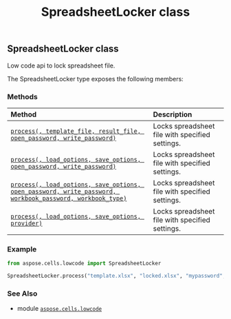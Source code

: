 ﻿---
title: SpreadsheetLocker class
second_title: Aspose.Cells for Python via .NET API References
description: 
type: docs
weight: 170
url: /aspose.cells.lowcode/spreadsheetlocker/
is_root: false
---

## SpreadsheetLocker class

Low code api to lock spreadsheet file.



The SpreadsheetLocker type exposes the following members:

### Methods
| Method | Description |
| :- | :- |
| [`process(, template_file, result_file, open_password, write_password)`](/cells/python-net/aspose.cells.lowcode/spreadsheetlocker/process/#str-str-str-str) | Locks spreadsheet file with specified settings. |
| [`process(, load_options, save_options, open_password, write_password)`](/cells/python-net/aspose.cells.lowcode/spreadsheetlocker/process/#aspose.cells.lowcode.lowcodeloadoptions-aspose.cells.lowcode.lowcodesaveoptions-str-str) | Locks spreadsheet file with specified settings. |
| [`process(, load_options, save_options, open_password, write_password, workbook_password, workbook_type)`](/cells/python-net/aspose.cells.lowcode/spreadsheetlocker/process/#aspose.cells.lowcode.lowcodeloadoptions-aspose.cells.lowcode.lowcodesaveoptions-str-str-str-aspose.cells.protectiontype) | Locks spreadsheet file with specified settings. |
| [`process(, load_options, save_options, provider)`](/cells/python-net/aspose.cells.lowcode/spreadsheetlocker/process/#aspose.cells.lowcode.lowcodeloadoptions-aspose.cells.lowcode.lowcodesaveoptions-aspose.cells.lowcode.abstractlowcodeprotectionprovider) | Locks spreadsheet file with specified settings. |



### Example 


```python
from aspose.cells.lowcode import SpreadsheetLocker

SpreadsheetLocker.process("template.xlsx", "locked.xlsx", "mypassword", "mypassword")

```

### See Also
* module [`aspose.cells.lowcode`](..)
